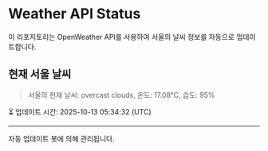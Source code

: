 
# Weather API Status

이 리포지토리는 OpenWeather API를 사용하여 서울의 날씨 정보를 자동으로 업데이트합니다.

## 현재 서울 날씨
> 서울의 현재 날씨: overcast clouds, 온도: 17.08°C, 습도: 95%

⏳ 업데이트 시간: 2025-10-13 05:34:32 (UTC)

---
자동 업데이트 봇에 의해 관리됩니다.
